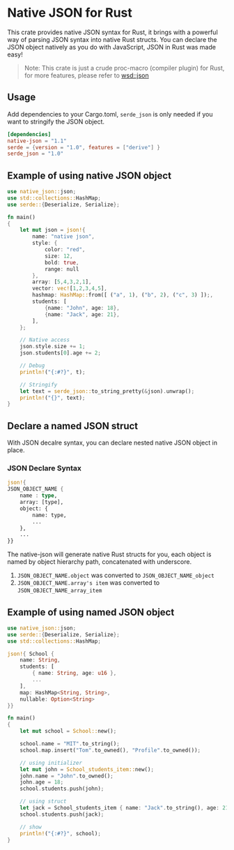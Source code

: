 # Native JSON for Rust

This crate provides native JSON syntax for Rust, it brings with a powerful way of parsing JSON syntax into native Rust structs. You can declare the JSON object natively as you do with JavaScript, JSON in Rust was made easy!

> Note: This crate is just a crude proc-macro (compiler plugin) for Rust, for more features, please refer to [wsd::json](https://crates.io/crates/wsd)

## Usage
Add dependencies to your Cargo.toml, `serde_json` is only needed if you want to stringify the JSON object.
```toml
[dependencies]
native-json = "1.1"
serde = {version = "1.0", features = ["derive"] }
serde_json = "1.0"
```

## Example of using native JSON object
```rust
use native_json::json;
use std::collections::HashMap;
use serde::{Deserialize, Serialize};

fn main()
{
    let mut json = json!{
        name: "native json",
        style: {
            color: "red",
            size: 12,
            bold: true,
            range: null
        },
        array: [5,4,3,2,1],
        vector: vec![1,2,3,4,5],
        hashmap: HashMap::from([ ("a", 1), ("b", 2), ("c", 3) ]);,
        students: [
            {name: "John", age: 18},
            {name: "Jack", age: 21},
        ],
    };

    // Native access
    json.style.size += 1;
    json.students[0].age += 2;

    // Debug
    println!("{:#?}", t);

    // Stringify
    let text = serde_json::to_string_pretty(&json).unwrap();
    println!("{}", text);
}
```
## Declare a named JSON struct

With JSON decalre syntax, you can declare nested native JSON object in place. 

### JSON Declare Syntax
```rust
json!{
JSON_OBJECT_NAME { 
    name : type, 
    array: [type],
    object: {
        name: type,
        ...
    },
    ...
}}
```

The native-json will generate native Rust structs for you, each object is named by object hierarchy path, concatenated with underscore.

  1. `JSON_OBJECT_NAME.object` was converted to `JSON_OBJECT_NAME_object`
  2. `JSON_OBJECT_NAME.array's item` was converted to `JSON_OBJECT_NAME_array_item`

## Example of using named JSON object

```rust
use native_json::json;
use serde::{Deserialize, Serialize};
use std::collections::HashMap;

json!{ School {
    name: String,
    students: [
        { name: String, age: u16 },
        ...
    ],
    map: HashMap<String, String>,
    nullable: Option<String>
}}

fn main()
{
    let mut school = School::new();

    school.name = "MIT".to_string();
    school.map.insert("Tom".to_owned(), "Profile".to_owned());

    // using initializer
    let mut john = School_students_item::new();
    john.name = "John".to_owned();
    john.age = 18;
    school.students.push(john);

    // using struct
    let jack = School_students_item { name: "Jack".to_string(), age: 21 };
    school.students.push(jack);

    // show
    println!("{:#?}", school);
}
```

